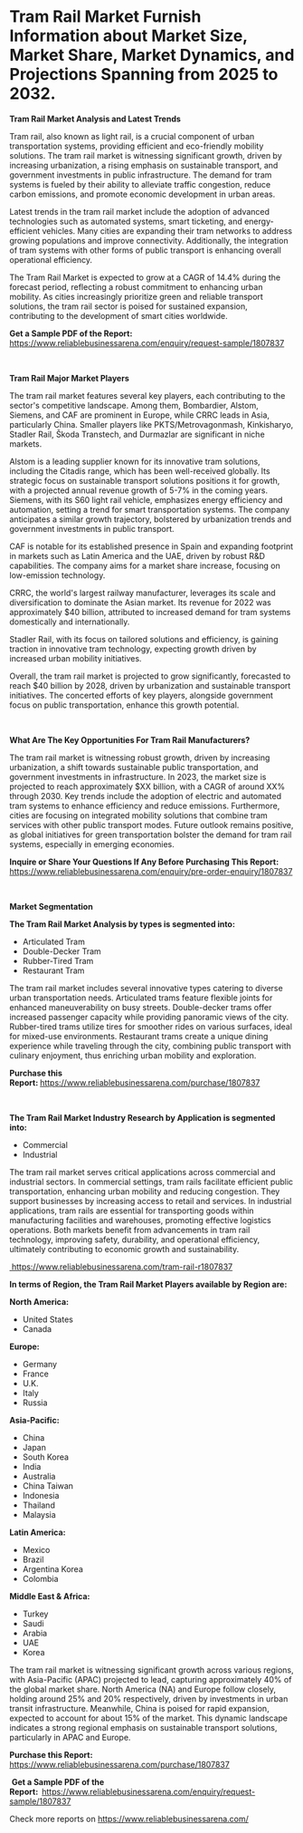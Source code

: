 <p><h1>Tram Rail Market Furnish Information about Market Size, Market Share, Market Dynamics, and Projections Spanning from 2025 to 2032.</h1></p><p><strong>Tram Rail Market Analysis and Latest Trends</strong></p>
<p><p>Tram rail, also known as light rail, is a crucial component of urban transportation systems, providing efficient and eco-friendly mobility solutions. The tram rail market is witnessing significant growth, driven by increasing urbanization, a rising emphasis on sustainable transport, and government investments in public infrastructure. The demand for tram systems is fueled by their ability to alleviate traffic congestion, reduce carbon emissions, and promote economic development in urban areas.</p><p>Latest trends in the tram rail market include the adoption of advanced technologies such as automated systems, smart ticketing, and energy-efficient vehicles. Many cities are expanding their tram networks to address growing populations and improve connectivity. Additionally, the integration of tram systems with other forms of public transport is enhancing overall operational efficiency.</p><p>The Tram Rail Market is expected to grow at a CAGR of 14.4% during the forecast period, reflecting a robust commitment to enhancing urban mobility. As cities increasingly prioritize green and reliable transport solutions, the tram rail sector is poised for sustained expansion, contributing to the development of smart cities worldwide.</p></p>
<p><strong>Get a Sample PDF of the Report:&nbsp;</strong> <a href="https://www.reliablebusinessarena.com/enquiry/request-sample/1807837?utm_campaign=2177&utm_medium=2&utm_source=Github&utm_content=ia&utm_term=30032025&utm_id=tram-rail">https://www.reliablebusinessarena.com/enquiry/request-sample/1807837</a></p>
<p>&nbsp;</p>
<p><strong>Tram Rail Major Market Players</strong></p>
<p><p>The tram rail market features several key players, each contributing to the sector's competitive landscape. Among them, Bombardier, Alstom, Siemens, and CAF are prominent in Europe, while CRRC leads in Asia, particularly China. Smaller players like PKTS/Metrovagonmash, Kinkisharyo, Stadler Rail, Škoda Transtech, and Durmazlar are significant in niche markets.</p><p>Alstom is a leading supplier known for its innovative tram solutions, including the Citadis range, which has been well-received globally. Its strategic focus on sustainable transport solutions positions it for growth, with a projected annual revenue growth of 5-7% in the coming years. Siemens, with its S60 light rail vehicle, emphasizes energy efficiency and automation, setting a trend for smart transportation systems. The company anticipates a similar growth trajectory, bolstered by urbanization trends and government investments in public transport.</p><p>CAF is notable for its established presence in Spain and expanding footprint in markets such as Latin America and the UAE, driven by robust R&D capabilities. The company aims for a market share increase, focusing on low-emission technology.</p><p>CRRC, the world's largest railway manufacturer, leverages its scale and diversification to dominate the Asian market. Its revenue for 2022 was approximately $40 billion, attributed to increased demand for tram systems domestically and internationally.</p><p>Stadler Rail, with its focus on tailored solutions and efficiency, is gaining traction in innovative tram technology, expecting growth driven by increased urban mobility initiatives.</p><p>Overall, the tram rail market is projected to grow significantly, forecasted to reach $40 billion by 2028, driven by urbanization and sustainable transport initiatives. The concerted efforts of key players, alongside government focus on public transportation, enhance this growth potential.</p></p>
<p>&nbsp;</p>
<p><strong>What Are The Key Opportunities For Tram Rail Manufacturers?</strong></p>
<p><p>The tram rail market is witnessing robust growth, driven by increasing urbanization, a shift towards sustainable public transportation, and government investments in infrastructure. In 2023, the market size is projected to reach approximately $XX billion, with a CAGR of around XX% through 2030. Key trends include the adoption of electric and automated tram systems to enhance efficiency and reduce emissions. Furthermore, cities are focusing on integrated mobility solutions that combine tram services with other public transport modes. Future outlook remains positive, as global initiatives for green transportation bolster the demand for tram rail systems, especially in emerging economies.</p></p>
<p><strong>Inquire or Share Your Questions If Any Before Purchasing This Report:</strong> <a href="https://www.reliablebusinessarena.com/enquiry/pre-order-enquiry/1807837?utm_campaign=2177&utm_medium=2&utm_source=Github&utm_content=ia&utm_term=30032025&utm_id=tram-rail">https://www.reliablebusinessarena.com/enquiry/pre-order-enquiry/1807837</a></p>
<p>&nbsp;</p>
<p><strong>Market Segmentation</strong></p>
<p><strong>The Tram Rail Market Analysis by types is segmented into:</strong></p>
<p><ul><li>Articulated Tram</li><li>Double-Decker Tram</li><li>Rubber-Tired Tram</li><li>Restaurant Tram</li></ul></p>
<p><p>The tram rail market includes several innovative types catering to diverse urban transportation needs. Articulated trams feature flexible joints for enhanced maneuverability on busy streets. Double-decker trams offer increased passenger capacity while providing panoramic views of the city. Rubber-tired trams utilize tires for smoother rides on various surfaces, ideal for mixed-use environments. Restaurant trams create a unique dining experience while traveling through the city, combining public transport with culinary enjoyment, thus enriching urban mobility and exploration.</p></p>
<p><strong>Purchase this Report:&nbsp;</strong><a href="https://www.reliablebusinessarena.com/purchase/1807837?utm_campaign=2177&utm_medium=2&utm_source=Github&utm_content=ia&utm_term=30032025&utm_id=tram-rail">https://www.reliablebusinessarena.com/purchase/1807837</a></p>
<p>&nbsp;</p>
<p><strong>The Tram Rail Market Industry Research by Application is segmented into:</strong></p>
<p><ul><li>Commercial</li><li>Industrial</li></ul></p>
<p><p>The tram rail market serves critical applications across commercial and industrial sectors. In commercial settings, tram rails facilitate efficient public transportation, enhancing urban mobility and reducing congestion. They support businesses by increasing access to retail and services. In industrial applications, tram rails are essential for transporting goods within manufacturing facilities and warehouses, promoting effective logistics operations. Both markets benefit from advancements in tram rail technology, improving safety, durability, and operational efficiency, ultimately contributing to economic growth and sustainability.</p></p>
<p><a href="https://www.reliablebusinessarena.com/tram-rail-r1807837?utm_campaign=2177&utm_medium=2&utm_source=Github&utm_content=ia&utm_term=30032025&utm_id=tram-rail">&nbsp;https://www.reliablebusinessarena.com/tram-rail-r1807837</a></p>
<p><strong>In terms of Region, the Tram Rail Market Players available by Region are:</strong></p>
<p>
    <p> <strong> North America: </strong>
        <ul>
            <li>United States</li>
            <li>Canada</li>
        </ul>
        </p> 
    <p> <strong> Europe: </strong>
        <ul>
            <li>Germany</li>
            <li>France</li>
            <li>U.K.</li>
            <li>Italy</li>
            <li>Russia</li>
        </ul>
        </p> 
    <p> <strong> Asia-Pacific: </strong>
        <ul>
            <li>China</li>
            <li>Japan</li>
            <li>South Korea</li>
            <li>India</li>
            <li>Australia</li>
            <li>China Taiwan</li>
            <li>Indonesia</li>
            <li>Thailand</li>
            <li>Malaysia</li>
        </ul>
        </p> 
    <p> <strong> Latin America: </strong>
        <ul>
            <li>Mexico</li>
            <li>Brazil</li>
            <li>Argentina Korea</li>
            <li>Colombia</li>
        </ul>
        </p> 
    <p> <strong> Middle East & Africa: </strong>
        <ul>
            <li>Turkey</li>
            <li>Saudi</li>
            <li>Arabia</li>
            <li>UAE</li>
            <li>Korea</li>
        </ul>
    </p>
    </p>
<p><p>The tram rail market is witnessing significant growth across various regions, with Asia-Pacific (APAC) projected to lead, capturing approximately 40% of the global market share. North America (NA) and Europe follow closely, holding around 25% and 20% respectively, driven by investments in urban transit infrastructure. Meanwhile, China is poised for rapid expansion, expected to account for about 15% of the market. This dynamic landscape indicates a strong regional emphasis on sustainable transport solutions, particularly in APAC and Europe.</p></p>
<p><strong>Purchase this Report: </strong><a href="https://www.reliablebusinessarena.com/purchase/1807837?utm_campaign=2177&utm_medium=2&utm_source=Github&utm_content=ia&utm_term=30032025&utm_id=tram-rail">https://www.reliablebusinessarena.com/purchase/1807837</a></p>
<p>&nbsp;<strong>Get a Sample PDF of the Report:&nbsp;&nbsp;</strong><a href="https://www.reliablebusinessarena.com/enquiry/request-sample/1807837?utm_campaign=2177&utm_medium=2&utm_source=Github&utm_content=ia&utm_term=30032025&utm_id=tram-rail">https://www.reliablebusinessarena.com/enquiry/request-sample/1807837</a></p>
<p><strong></strong></p>
<p>Check more reports on <a href="https://www.reliablebusinessarena.com/?utm_campaign=2177&utm_medium=2&utm_source=Github&utm_content=ia&utm_term=30032025&utm_id=tram-rail">https://www.reliablebusinessarena.com/</a></p>